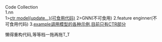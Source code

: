 Code Collection  
     1.nn  
       1>[ctr model(update...)(可食用代码)](https://github.com/TIXhjq/CTR_Function/tree/master/code/model/ctr_model)
       2>GNN(不可食用)
     2.feature enginner(不可食用代码)
     3.[example调用模型的各种示例,目前只有CTR部分](https://github.com/TIXhjq/CTR_Function/tree/master/code/example)
     
懒得重构代码,等等档一拖再拖T_T
